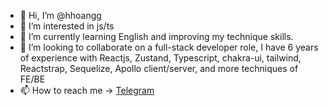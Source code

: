 - 👋 Hi, I’m @hhoangg
- 👀 I’m interested in js/ts
- 🌱 I’m currently learning English and improving my technique skills.
- 💞️ I’m looking to collaborate on a full-stack developer role, I have 6 years of experience with Reactjs, Zustand, Typescript, chakra-ui, tailwind, Reactstrap, Sequelize, Apollo client/server, and more techniques of FE/BE
- 📫 How to reach me -> [Telegram](https://t.me/aduhoipeo)

<!---
hhoangg/hhoangg is a ✨ special ✨ repository because its `README.md` (this file) appears on your GitHub profile.
You can click the Preview link to take a look at your changes.
--->
